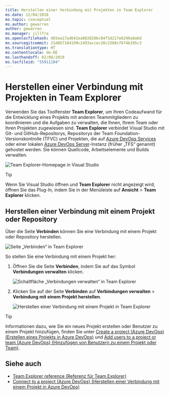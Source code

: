 ```yaml
---
title: Herstellen einer Verbindung mit Projekten in Team Explorer
ms.date: 12/04/2018
ms.topic: conceptual
ms.author: gewarren
author: gewarren
ms.manager: jillfra
ms.openlocfilehash: d65ea17ad642ea882820bc04f5d217e6290a8a6d
ms.sourcegitcommit: 21d667104199c2493accec20c2388cf674b195c3
ms.translationtype: HT
ms.contentlocale: de-DE
ms.lasthandoff: 02/08/2019
ms.locfileid: "55911104"
---
```

# <a name="connect-to-projects-in-team-explorer"></a>Herstellen einer Verbindung mit Projekten in Team Explorer

Verwenden Sie das Toolfenster **Team Explorer**, um Ihren Codeaufwand für die Entwicklung eines Projekts mit anderen Teammitgliedern zu koordinieren und die Aufgaben zu verwalten, die Ihnen, Ihrem Team oder Ihren Projekten zugewiesen sind. **Team Explorer** verbindet Visual Studio mit Git- und GitHub-Repositorys, Repositorys der Team Foundation-Versionskontrolle (TFVC) und Projekten, die auf [Azure DevOps Services](/azure/devops/user-guide/what-is-azure-devops-services) oder einer lokalen [Azure DevOps Server](/tfs/index)-Instanz (früher „TFS“ genannt) gehostet werden. Sie können Quellcode, Arbeitselemente und Builds verwalten.

![Team Explorer-Homepage in Visual Studio](media/team-explorer/team-explorer.png)

> [!TIP]
> Wenn Sie Visual Studio öffnen und **Team Explorer** nicht angezeigt wird, öffnen Sie das Plug-In, indem Sie in der Menüleiste auf **Ansicht** > **Team Explorer** klicken.

## <a name="connect-to-a-project-or-repository"></a>Herstellen einer Verbindung mit einem Projekt oder Repository

Über die Seite **Verbinden** können Sie eine Verbindung mit einem Projekt oder Repository herstellen.

![Seite „Verbinden“ in Team Explorer](media/team-explorer/connect.png)

So stellen Sie eine Verbindung mit einem Projekt her:

1. Öffnen Sie die Seite **Verbinden**, indem Sie auf das Symbol **Verbindungen verwalten** klicken.

   ![Schaltfläche „Verbindungen verwalten“ in Team Explorer](media/team-explorer/manage-connections.png)

1. Klicken Sie auf der Seite **Verbinden** auf **Verbindungen verwalten** > **Verbindung mit einem Projekt herstellen**.

   ![Herstellen einer Verbindung mit einem Projekt in Team Explorer](media/team-explorer/connect-project.png)

> [!TIP]
> Informationen dazu, wie Sie ein neues Projekt erstellen oder Benutzer zu einem Projekt hinzufügen, finden Sie unter [Create a project (Azure DevOps) (Erstellen eines Projekts in Azure DevOps)](/azure/devops/organizations/projects/create-project) und [Add users to a project or team (Azure DevOps) (Hinzufügen von Benutzern zu einem Projekt oder Team)](/azure/devops/organizations/security/add-users-team-project).

## <a name="see-also"></a>Siehe auch

- [Team Explorer reference (Referenz für Team Explorer)](reference/team-explorer-reference.md)
- [Connect to a project (Azure DevOps) (Herstellen einer Verbindung mit einem Projekt in Azure DevOps)](/azure/devops/organizations/projects/connect-to-projects)